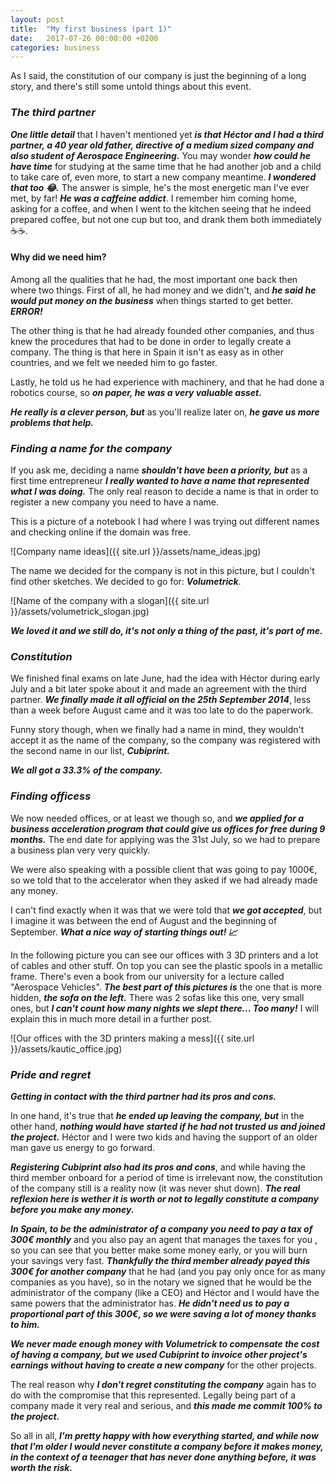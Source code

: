 ```yaml
---
layout: post
title:  "My first business (part 1)"
date:   2017-07-26 00:00:00 +0200
categories: business
---
```

As I said, the constitution of our company is just the beginning of a long story, and there's still some untold things about this event.

### ***The third partner*** ###

***One little detail*** that I haven't mentioned yet ***is that Héctor and I had a third partner, a 40 year old father, directive of a medium sized company and also student of Aerospace Engineering.*** You may wonder ***how could he have time*** for studying at the same time that he had another job and a child to take care of, even more, to start a new company meantime. ***I wondered that too :joy:.*** The answer is simple, he's the most energetic man I've ever met, by far! ***He was a caffeine addict***. I remember him coming home, asking for a coffee, and when I went to the kitchen seeing that he indeed prepared coffee, but not one cup but too, and drank them both immediately :coffee::coffee:.

#### Why did we need him? ####

Among all the qualities that he had, the most important one back then where two things. First of all, he had money and we didn't, and ***he said he would put money on the business*** when things started to get better. ***ERROR!***

The other thing is that he had already founded other companies, and thus knew the procedures that had to be done in order to legally create a company. The thing is that here in Spain it isn't as easy as in other countries, and we felt we needed him to go faster.

Lastly, he told us he had experience with machinery, and that he had done a robotics course, so ***on paper, he was a very valuable asset.***

***He really is a clever person, but*** as you'll realize later on, ***he gave us more problems that help.***

### ***Finding a name for the company*** ###

If you ask me, deciding a name ***shouldn't have been a priority, but*** as a first time entrepreneur ***I really wanted to have a name that represented what I was doing.*** The only real reason to decide a name is that in order to register a new company you need to have a name.

This is a picture of a notebook I had where I was trying out different names and checking online if the domain was free.

![Company name ideas]({{ site.url }}/assets/name_ideas.jpg)

The name we decided for the company is not in this picture, but I couldn't find other sketches. We decided to go for: ***Volumetrick***.

![Name of the company with a slogan]({{ site.url }}/assets/volumetrick_slogan.jpg)

***We loved it and we still do, it's not only a thing of the past, it's part of me.***



### ***Constitution*** ###

We finished final exams on late June, had the idea with Héctor during early July and a bit later spoke about it and made an agreement with the third partner. ***We finally made it all official on the 25th September 2014***, less than a week before August came and it was too late to do the paperwork.

Funny story though, when we finally had a name in mind, they wouldn't accept it as the name of the company, so the company was registered with the second name in our list, ***Cubiprint.***

***We all got a 33.3% of the company.***

### ***Finding officess*** ###

We now needed offices, or at least we though so, and ***we applied for a business acceleration program that could give us offices for free during 9 months.*** The end date for applying was the 31st July, so we had to prepare a business plan very very quickly.

We were also speaking with a possible client that was going to pay 1000€, so we told that to the accelerator when they asked if we had already made any money.

I can't find exactly when it was that we were told that ***we got accepted***, but I imagine it was between the end of August and the beginning of September. ***What a nice way of starting things out! :chart_with_upwards_trend:***

In the following picture you can see our offices with 3 3D printers and a lot of cables and other stuff. On top you can see the plastic spools in a metallic frame. There's even a book from our university for a lecture called "Aerospace Vehicles". ***The best part of this pictures is*** the one that is more hidden, ***the sofa on the left.*** There was 2 sofas like this one, very small ones, but ***I can't count how many nights we slept there... Too many!*** I will explain this in much more detail in a further post.

![Our offices with the 3D printers making a mess]({{ site.url }}/assets/kautic_office.jpg)

### ***Pride and regret*** ###

***Getting in contact with the third partner had its pros and cons.***

 In one hand, it's true that ***he ended up leaving the company, but*** in the other hand, ***nothing would have started if he had not trusted us and joined the project.*** Héctor and I were two kids and having the support of an older man gave us energy to go forward.

***Registering Cubiprint also had its pros and cons***, and while having the third member onboard for a period of time is irrelevant now, the constitution of the company still is a reality now (it was never shut down). ***The real reflexion here is wether it is worth or not to legally constitute a company before you make any money.***

***In Spain, to be the administrator of a company you need to pay a tax of 300€ monthly*** and you also pay an agent that manages the taxes for you , so you can see that you better make some money early, or you will burn your savings very fast. ***Thankfully the third member already payed this 300€ for another company*** that he had (and you pay only once for as many companies as you have), so in the notary we signed that he would be the administrator of the company (like a CEO) and Héctor and I would have the same powers that the administrator has. ***He didn't need us to pay a proportional part of this 300€, so we were saving a lot of money thanks to him.***

***We never made enough money with Volumetrick to compensate the cost of having a company, but we used Cubiprint to invoice other project's earnings without having to create a new company*** for the other projects.

The real reason why ***I don't regret constituting the company*** again has to do with the compromise that this represented. Legally being part of a company made it very real and serious, and ***this made me commit 100% to the project.***

So all in all, ***I'm pretty happy with how everything started, and while now that I'm older I would never constitute a company before it makes money, in the context of a teenager that has never done anything before, it was worth the risk.***

